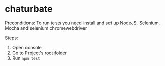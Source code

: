 # chaturbate
Preconditions:
To run tests you need install and set up NodeJS, Selenium, Mocha and selenium chromewebdriver

Steps:
1. Open console 
2. Go to Project's root folder
3. Run `npm test`
